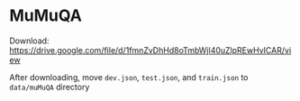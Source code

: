 # MuMuQA

Download:
https://drive.google.com/file/d/1fmnZvDhHd8oTmbWjl40uZlpREwHvICAR/view

After downloading, move `dev.json`, `test.json`, and `train.json` to `data/muMuQA` directory
